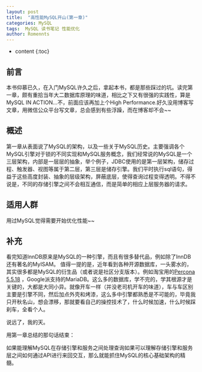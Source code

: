 ```yaml
---
layout: post
title:  "高性能MySQL开山(第一章)"
categories: MySQL
tags:  MySQL 读书笔记 性能优化
author: Romennts 
---
```


* content
{:toc}

## 前言
本书仰慕已久，在入门MySQL许久之后，拿起本书，都是那些踩过的坑。读完第一章，颇有重拾当年大二数据库原理的味道，相比之下又有很强的实践性，算是MySQL IN ACTION...不，前面应该再加上个High Performance.好久没用博客写文章，用微信公众平台写文章，总会感到有些浮躁，而在博客却不会~~

## 概述
第一章从表面说了MySQL的架构，以及一些关于MySQL历史。主要强调各个MySQL引擎对于锁的不同实现和MySQL服务概念，我们经常说的MySQL是一个三层架构，内部是一层层的抽象，举个例子，JDBC使用的是第一层架构，储存过程、触发器、视图等属于第二层，第三层是储存引擎。我们平时执行sql语句，得益于这些高度封装、抽象的层级架构，屏蔽底层，使得查询过程变得透明。不得不说是，不同的存储引擎之间不会相互通信，而是简单的相应上层服务器的请求。




## 适用人群

用过MySQL觉得需要开始优化性能~~

## 补充

看完知道InnDB原来是MySQL的一种引擎，而且有很多替代品，例如除了InnDB还有著名的MyISAM。
值得一提的是，近年看到各种开源数据库，一头雾水的，其实很多都是MySQL的衍生品（或者说是社区分支版本）。例如淘宝用的[Percona 5.5.18](http://mysql.taobao.org/index.php?title=Patch_source_code) ，Google派支持的MariaDB。这么多的数据库，学不完的，学其根源才是关键的，大都是大同小异。就像开车一样（并没老司机开车的味道），车与车区别主要是引擎不同，然后加点外壳和烤漆，这么多中引擎都熟悉是不可能的，毕竟我只开秋名山，想会漂移，那就要看自己的操控技术了，什么时候加速，什么时候踩刹车，全看个人。

说远了，我的天。

用第一章总结的那句话结束：

如果能理解MySQL在存储引擎和服务之间处理查询如果可以理解存储引擎和服务层之间如何通过API进行来回交互，那么就能抓住MySQL的核心基础架构的精髓。